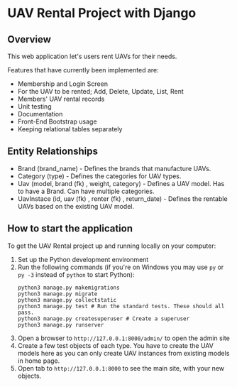 # UAV Rental Project with Django

## Overview

This web application let's users rent UAVs for their needs.

Features that have currently been implemented are:

* Membership and Login Screen
* For the UAV to be rented; Add, Delete, Update, List, Rent
* Members' UAV rental records
* Unit testing
* Documentation 
* Front-End Bootstrap usage
* Keeping relational tables separately

## Entity Relationships
* Brand (brand_name) - Defines the brands that manufacture UAVs.
* Category (type) - Defines the categories for UAV types.
* Uav (model, brand (fk) , weight, category) - Defines a UAV model. Has to have a Brand. Can have multiple categories.
* UavInstace (id, uav (fk) , renter (fk) , return_date) - Defines the rentable UAVs based on the existing UAV model.

## How to start the application
To get the UAV Rental project up and running locally on your computer:
1. Set up the Python development environment
1. Run the following commands (if you're on Windows you may use `py` or `py -3` instead of `python` to start Python):
   ```
   python3 manage.py makemigrations
   python3 manage.py migrate
   python3 manage.py collectstatic
   python3 manage.py test # Run the standard tests. These should all pass.
   python3 manage.py createsuperuser # Create a superuser
   python3 manage.py runserver
   ```
1. Open a browser to `http://127.0.0.1:8000/admin/` to open the admin site
1. Create a few test objects of each type. You have to create the UAV models here as you can only create UAV instances from existing models in home page.
1. Open tab to `http://127.0.0.1:8000` to see the main site, with your new objects.